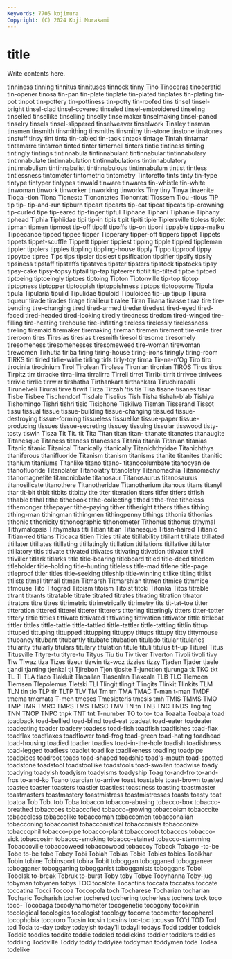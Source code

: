 ```yaml
---
Keywords: 7705 kojimura
Copyright: (C) 2024 Koji Murakami
---
```


# title

Write contents here.



tinniness tinning
tinnitus tinnituses tinnock tinny Tino Tinoceras tinoceratid tin-opener tinosa tin-pan
tin-plate tinplate tin-plated tinplates tin-plating tin-pot tinpot tin-pottery tin-pottiness tin-potty
tin-roofed tins tinsel tinsel-bright tinsel-clad tinsel-covered tinseled tinsel-embroidered tinseling tinselled
tinsellike tinselling tinselly tinselmaker tinselmaking tinsel-paned tinselry tinsels tinsel-slippered tinselweaver
tinselwork Tinsley tinsman tinsmen tinsmith tinsmithing tinsmiths tinsmithy tin-stone tinstone
tinstones tinstuff tinsy tint tinta tin-tabled tin-tack tintack tintage Tintah
tintamar tintamarre tintarron tinted tinter tinternell tinters tintie tintiness tinting
tintingly tintings tintinnabula tintinnabulant tintinnabular tintinnabulary tintinnabulate tintinnabulation tintinnabulations tintinnabulatory
tintinnabulism tintinnabulist tintinnabulous tintinnabulum tintist tintless tintlessness tintometer tintometric tintometry
Tintoretto tints tinty tin-type tintype tintyper tintypes tinwald tinware tinwares
tin-whistle tin-white tinwoman tinwork tinworker tinworking tinworks Tiny tiny Tinya
tinzenite Tioga -tion Tiona Tionesta Tionontates Tionontati Tiossem Tiou -tious
TIP tip tip- tip-and-run tipburn tipcart tipcarts tip-cat tipcat tipcats
tip-crowning tip-curled tipe tip-eared tip-finger tipful Tiphane Tiphani Tiphanie Tiphany
tiphead Tiphia Tiphiidae tipi tip-in tipis tipit tipiti tiple Tiplersville
tipless tiplet tipman tipmen tipmost tip-off tipoff tipoffs tip-on tiponi
tippable tippa-malku Tippecanoe tipped tippee tipper Tipperary tipper-off tippers tippet
Tippets tippets tippet-scuffle Tippett tippier tippiest tipping tipple tippled tippleman
tippler tipplers tipples tippling tippling-house tipply Tippo tipproof tippy tippytoe
tipree Tips tips tipsier tipsiest tipsification tipsifier tipsify tipsily tipsiness
tipstaff tipstaffs tipstaves tipster tipsters tipstock tipstocks tipsy tipsy-cake tipsy-topsy
tiptail tip-tap tipteerer tiptilt tip-tilted tiptoe tiptoed tiptoeing tiptoeingly tiptoes
tiptoing Tipton Tiptonville tip-top tiptop tiptopness tiptopper tiptoppish tiptoppishness tiptops
tiptopsome Tipula tipula Tipularia tipulid Tipulidae tipuloid Tipuloidea tip-up tipup
Tipura tiqueur tirade tirades tirage tirailleur tiralee Tiran Tirana tirasse
tiraz tire tire-bending tire-changing tired tired-armed tireder tiredest tired-eyed tired-faced
tired-headed tired-looking tiredly tiredness tiredom tired-winged tire-filling tire-heating tirehouse tire-inflating
tireless tirelessly tirelessness tireling tiremaid tiremaker tiremaking tireman tiremen tirement
tire-mile tirer tireroom tires Tiresias tiresias tiresmith tiresol tiresome tiresomely
tiresomeness tiresomenesses tiresomeweed tire-woman tirewoman tirewomen Tirhutia tiriba tiring tiring-house
tiring-irons tiringly tiring-room TIRKS tirl tirled tirlie-wirlie tirling tirls tirly-toy
tirma Tir-na-n'Og Tiro tiro tirocinia tirocinium Tirol Tirolean Tirolese Tironian
tironian TIROS Tiros tiros Tirpitz tirr tirracke tirra-lirra tirralirra Tirrell
tirret Tirribi tirrit tirrivee tirrivees tirrivie tirrlie tirrwirr tirshatha Tirthankara
tirthankara Tiruchirapalli Tirunelveli Tirurai tirve tirwit Tirza Tirzah 'tis tis
Tisa tisane tisanes tisar Tisbe Tisbee Tischendorf Tisdale Tiselius Tish
Tisha tishah-b'ab Tishiya Tishomingo Tishri tishri tisic Tisiphone Tiskilwa Tisman
Tisserand Tissot tissu tissual tissue tissue-building tissue-changing tissued tissue-destroying tissue-forming
tissueless tissuelike tissue-paper tissue-producing tissues tissue-secreting tissuey tissuing tissular tisswood
tisty-tosty tiswin Tisza Tit Tit. tit Tita Titan titan titan-
titanate titanates titanaugite Titanesque Titaness titaness titanesses Titania titania Titanian
titanias Titanic titanic Titanical Titanically titanically Titanichthyidae Titanichthys titaniferous titanifluoride
Titanism titanism titanisms titanite titanites titanitic titanium titaniums Titanlike titano
titano- titanocolumbate titanocyanide titanofluoride Titanolater Titanolatry titanolatry Titanomachia Titanomachy titanomagnetite
titanoniobate titanosaur Titanosaurus titanosaurus titanosilicate titanothere Titanotheridae Titanotherium titanous titans
titanyl titar tit-bit titbit titbits titbitty tite titer titeration titers
titfer titfers titfish tithable tithal tithe tithebook tithe-collecting tithed tithe-free
titheless tithemonger tithepayer tithe-paying tither titheright tithers tithes tithing tithing-man
tithingman tithingmen tithingpenny tithings tithonia tithonias tithonic tithonicity tithonographic tithonometer
Tithonus tithonus tithymal Tithymalopsis Tithymalus titi Titian titian Titianesque Titian-haired
Titianic Titian-red titians Titicaca titien Tities titilate titillability titillant titillate
titillated titillater titillates titillating titillatingly titillation titillations titillative titillator titillatory
titis titivate titivated titivates titivating titivation titivator titivil titiviller titlark
titlarks title title-bearing titleboard titled title-deed titledom titleholder title-holding title-hunting
titleless title-mad titlene title-page titleproof titler titles title-seeking titleship title-winning
titlike titling titlist titlists titmal titmall titman Titmarsh Titmarshian titmen
titmice titmmice titmouse Tito Titograd Titoism titoism Titoist titoki Titonka
Titos titrable titrant titrants titratable titrate titrated titrates titrating titration
titrator titrators titre titres titrimetric titrimetrically titrimetry tits tit-tat-toe titter
titteration tittered titterel titterer titterers tittering titteringly titters titter-totter tittery
tittie titties tittivate tittivated tittivating tittivation tittivator tittle tittlebat tittler
tittles tittle-tattle tittle-tattled tittle-tattler tittle-tattling tittlin tittup tittuped tittuping tittupped
tittupping tittuppy tittups tittupy titty tittymouse titubancy titubant titubantly titubate
titubation titulado titular titularies titularity titularly titulars titulary titulation titule
tituli titulus tit-up Titurel Titus Titusville Tityre-tu tityre-tu Tityus Tiu
tiu Tiv tiver Tiverton Tivoli tivoli tivy Tiw Tiwaz tiza
Tizes tizeur tizwin tiz-woz tizzies tizzy Tjaden Tjader tjaele tjandi
tjanting tjenkal tji Tjirebon Tjon tjosite T-junction tjurunga tk TKO
tkt TL Tl TLA tlaco Tlakluit Tlapallan Tlascalan Tlaxcala TLB
TLC Tlemcen Tlemsen Tlepolemus Tletski TLI Tlingit tlingit Tlingits Tlinkit
Tlinkits TLM TLN tln tlo TLP tlr TLTP TLV TM
Tm tm TMA TMAC T-man t-man TMDF tmema tmemata T-men
tmeses Tmesipteris tmesis tmh TMIS TMMS TMO TMP TMR TMRC
TMRS TMS TMSC TMV TN tn TNB TNC TNDS Tng
tng TNN TNOP TNPC tnpk TNT tnt T-number TO to
to- toa Toaalta Toabaja toad toadback toad-bellied toad-blind toad-eat toadeat
toad-eater toadeater toadeating toader toadery toadess toad-fish toadfish toadfishes toad-flax
toadflax toadflaxes toadflower toad-frog toad-green toad-hating toadhead toad-housing toadied toadier
toadies toad-in-the-hole toadish toadishness toad-legged toadless toadlet toadlike toadlikeness toadling
toadpipe toadpipes toadroot toads toad-shaped toadship toad's-mouth toad-spotted toadstone toadstool
toadstoollike toadstools toad-swollen toadwise toady toadying toadyish toadyism toadyisms toadyship
Toag to-and-fro to-and-fros to-and-ko Toano toarcian to-arrive toast toastable toast-brown
toasted toastee toaster toasters toastier toastiest toastiness toasting toastmaster toastmasters
toastmastery toastmistress toastmistresses toasts toasty toat toatoa Tob Tob. tob
Toba tobacco tobacco-abusing tobacco-box tobacco-breathed tobaccoes tobaccofied tobacco-growing tobaccoism tobaccoite
tobaccoless tobaccolike tobaccoman tobaccomen tobacconalian tobacconing tobacconist tobacconistical tobacconists tobacconize
tobaccophil tobacco-pipe tobacco-plant tobaccoroot tobaccos tobacco-sick tobaccosim tobacco-smoking tobacco-stained tobacco-stemming
Tobaccoville tobaccoweed tobaccowood tobaccoy Toback Tobago -to-be Tobe to-be tobe
Tobey Tobi Tobiah Tobias Tobie Tobies tobies Tobikhar Tobin tobine
Tobinsport tobira Tobit toboggan tobogganed tobogganeer tobogganer tobogganing tobogganist tobogganists
toboggans Tobol Tobolsk to-break Tobruk to-burst Toby toby Tobye Tobyhanna
Toby-jug tobyman tobymen tobys TOC tocalote Tocantins toccata toccatas toccate
toccatina Tocci Toccoa Toccopola toch Tocharese Tocharian tocharian Tocharic Tocharish
tocher tochered tochering tocherless tochers tock toco toco- Tocobaga tocodynamometer
tocogenetic tocogony tocokinin tocological tocologies tocologist tocology tocome tocometer tocopherol
tocophobia tocororo Tocsin tocsin tocsins toc-toc tocusso TO'd TOD Tod
tod Toda to-day today todayish today'll todayll todays Todd todder
toddick Toddie toddies toddite toddle toddled toddlekins toddler toddlers toddles
toddling Toddville Toddy toddy toddyize toddyman toddymen tode Todea todelike
